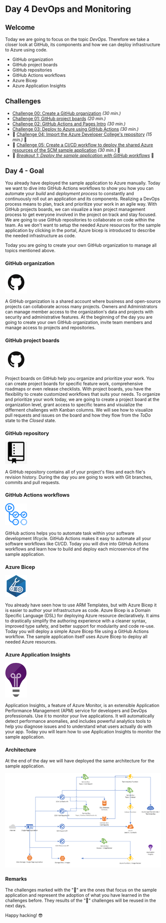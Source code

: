 # Day 4 DevOps and Monitoring

## Welcome

Today we are going to focus on the topic _DevOps_. Therefore we take a closer look at GitHub, its components and how we can deploy infrastructure to Azure using code.

- GitHub organization
- GitHub project boards
- GitHub repositories
- GitHub Actions workflows
- Azure Bicep
- Azure Application Insights

## Challenges

- [Challenge 00: Create a GitHub organization](challenges/00-challenge-org.md) _(30 min.)_
- [Challenge 01: GitHub project boards](challenges/01-challenge-boards.md) _(20 min.)_
- [Challenge 02: GitHub Actions and Pages Intro](challenges/02-github-actions-intro.md) _(30 min.)_
- [Challenge 03: Deploy to Azure using GitHub Actions](challenges/03-challenge-bicep.md) _(30 min.)_
- 💎 [Challenge 04: Import the Azure Developer College's repository](challenges/04-challenge-azdc-repo.md) _(15 min.)_ 💎
- 💎 [Challenge 05: Create a CI/CD workflow to deploy the shared Azure resources of the SCM sample application](challenges/05-challenge-common-cicd.md) _(30 min.)_ 💎
- 💎 _[Breakout 1: Deploy the sample application with GitHub workflows](challenges/06-breakout.md)_ 💎

## Day 4 - Goal

You already have deployed the sample application to Azure manually. Today we want to dive into GitHub Actions workflows to show you how you can
automate your _build_ and _deployment process_ to constantly and continuously roll out an application and its components. Realizing a DevOps process means to plan, track and prioritize your work in an agile way. With GitHub projects boards, we can visualize a lean project management process to get everyone involved in the project on track and stay focused. We are going to use GitHub repositories to collaborate on code within the team. As we don't want to setup the needed Azure resources for the sample application by clicking in the portal, Azure bicep is introduced to describe the needed infrastructure as code.

Today you are going to create your own GitHub organization to manage all topics mentioned above.

### GitHub organization

![GitHub Logo](./images/github-logo.png)

A GitHub organization is a shared account where business and open-source projects can collaborate across many projects. Owners and Administrators can manage member access to the organization's data and projects with security and administrative features. At the beginning of the day you are going to create your own GitHub organization, invite team members and manage access to projects and repositories.

### GitHub project boards

![GitHub Logo](./images/github-logo.png)

Project boards on GitHub help you organize and prioritize your work. You can create project boards for specific feature work, comprehensive roadmaps or even release checklists. With project boards, you have the flexibility to create customized workflows that suits your needs. To organize and prioritize your work today, we are going to create a project board at the organization level, grant access to specific teams and visuialize the differnent challenges with Kanban columns. We will see how to visualize pull requests and issues on the board and how they flow from the _ToDo_ state to the _Closed_ state.

### GitHub repository

![GitHub repository](./images/github-repository.png)

A GitHub repository contains all of your project's files and each file's revision history. During the day you are going to work with Git branches, commits and pull requests.

### GitHub Actions workflows

![GitHub Actions](./images/github-actions.png)

GitHub actions helps you to automate task within your software development lifcycle. GitHub Actions makes it easy to automate all your software workflows like CI/CD.
Today you will dive into GitHub Actions workflows and learn how to build and deploy each microservice of the sample application.

### Azure Bicep

![Azure Bicep](./images/azure-bicep.png)

You already have seen how to use ARM Templates, but with Azure Bicep it is easier to author your infrastructure as code.
Azure Bicep is a Domain Specific Language (DSL) for deploying Azure resource declaratively. It aims to drastically simplify the authoring experience with a cleaner syntax, improved type safety, and better support for modularity and code re-use. Today you will deploy a simple Azure Bicep file using a GitHub Actions workflow.
The sample application itself uses Azure Bicep to deploy all needed Azure resources.

### Azure Application Insights

![Application Insights](./images/application-insights.png)

Application Insights, a feature of Azure Monitor, is an extensible Application Performance Management (APM) service for developers and DevOps professionals. Use it to monitor your live applications. It will automatically detect performance anomalies, and includes powerful analytics tools to help you diagnose issues and to understand what users actually do with your app. Today you will learn how to use Application Insights to monitor the sample application.

### Architecture

At the end of the day we will have deployed the same architecture for the sample application.

![Architecture of Day 4](./images/architecture_day4.png)

### Remarks

The challenges marked with the "💎" are the ones that focus on the sample application and represent the adoption of what you have learned in the challenges before. They results of the "💎" challenges will be reused in the next days.

Happy hacking! 😎
